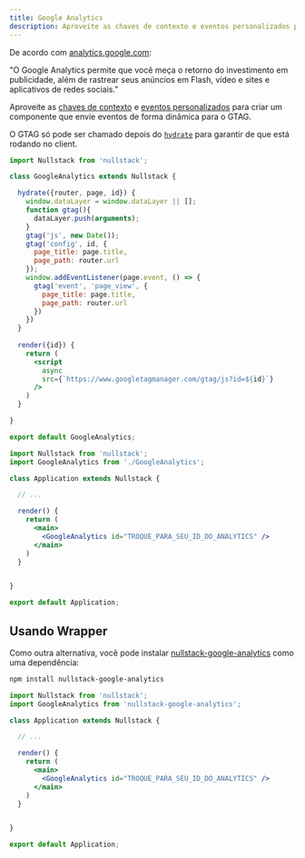 ```yaml
---
title: Google Analytics
description: Aproveite as chaves de contexto e eventos personalizados para criar um componente que envie eventos de forma dinâmica para o GTAG.
---
```


De acordo com [analytics.google.com](https://analytics.google.com):

"O Google Analytics permite que você meça o retorno do investimento em publicidade, além de rastrear seus anúncios em Flash, vídeo e sites e aplicativos de redes sociais."

Aproveite as [chaves de contexto](/contexto) e [eventos personalizados](/contexto-page) para criar um componente que envie eventos de forma dinâmica para o GTAG.

O GTAG só pode ser chamado depois do [`hydrate`](/ciclo-de-vida-full-stack) para garantir de que está rodando no client.

```jsx
import Nullstack from 'nullstack';

class GoogleAnalytics extends Nullstack {

  hydrate({router, page, id}) {
    window.dataLayer = window.dataLayer || [];
    function gtag(){
      dataLayer.push(arguments);
    }
    gtag('js', new Date());
    gtag('config', id, {
      page_title: page.title,
      page_path: router.url
    });
    window.addEventListener(page.event, () => {
      gtag('event', 'page_view', {
        page_title: page.title,
        page_path: router.url
      })
    })
  }
  
  render({id}) {
    return (
      <script 
        async
        src={`https://www.googletagmanager.com/gtag/js?id=${id}`}
      />
    )
  }

}

export default GoogleAnalytics;
```

```jsx
import Nullstack from 'nullstack';
import GoogleAnalytics from './GoogleAnalytics';

class Application extends Nullstack {

  // ...

  render() {
    return (
      <main>
        <GoogleAnalytics id="TROQUE_PARA_SEU_ID_DO_ANALYTICS" />
      </main>
    )
  }


}

export default Application;
```

## Usando Wrapper

Como outra alternativa, você pode instalar [nullstack-google-analytics](https://github.com/Mortaro/nullstack-google-analytics) como uma dependência:

```sh
npm install nullstack-google-analytics
```

```jsx
import Nullstack from 'nullstack';
import GoogleAnalytics from 'nullstack-google-analytics';

class Application extends Nullstack {

  // ...

  render() {
    return (
      <main>
        <GoogleAnalytics id="TROQUE_PARA_SEU_ID_DO_ANALYTICS" />
      </main>
    )
  }


}

export default Application;
```